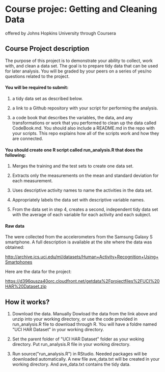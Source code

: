 # Course projec: Getting and Cleaning Data

offered by Johns Hopkins University through Coursera

## Course Project description

The purpose of this project is to demonstrate your ability to collect, work with, and clean a data set. The goal is to prepare tidy data that can be used for later analysis. You will be graded by your peers on a series of yes/no questions related to the project. 

#### You will be required to submit: 

1) a tidy data set as described below.

2) a link to a Github repository with your script for performing the analysis.

3) a code book that describes the variables, the data, and any transformations or work that you performed to clean up the data called CodeBook.md. You should also include a README.md in the repo with your scripts. This repo explains how all of the scripts work and how they are connected.  

#### You should create one R script called run_analysis.R that does the following:

1) Merges the training and the test sets to create one data set.

2) Extracts only the measurements on the mean and standard deviation for each measurement. 

3) Uses descriptive activity names to name the activities in the data set.

4) Appropriately labels the data set with descriptive variable names. 

5) From the data set in step 4, creates a second, independent tidy data set with the average of each variable for each activity and each subject.

#### Raw data

The were collected from the accelerometers from the Samsung Galaxy S smartphone. A full description is available at the site where the data was obtained: 

http://archive.ics.uci.edu/ml/datasets/Human+Activity+Recognition+Using+Smartphones 

Here are the data for the project: 

https://d396qusza40orc.cloudfront.net/getdata%2Fprojectfiles%2FUCI%20HAR%20Dataset.zip

## How it works?

1) Download the data. Manually Dowload the data from the link above and unzip into your working directory, or use the code provided in run_analysis.R file to download through R. You will have a foldre named "UCI HAR Dataset" in your working directory.

2) Set the parent folder of "UCI HAR Dataset" folder as your woking directory. Put run_analysis.R file in your working directory.

3) Run source("run_analysis.R") in RStudio. Needed packages will be downloaded automatically. A new file ave_data.txt will be created in your working directory. And ave_data.txt contains the tidy data.


